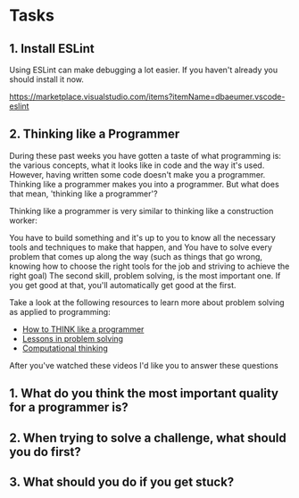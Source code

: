 # Tasks

## 1. Install ESLint

Using ESLint can make debugging a lot easier. If you haven't already you should install it now.

https://marketplace.visualstudio.com/items?itemName=dbaeumer.vscode-eslint

## 2. Thinking like a Programmer

During these past weeks you have gotten a taste of what programming is: the various concepts, what it looks like in code and the way it's used. However, having written some code doesn't make you a programmer. Thinking like a programmer makes you into a programmer. But what does that mean, 'thinking like a programmer'?

Thinking like a programmer is very similar to thinking like a construction worker:

You have to build something and it's up to you to know all the necessary tools and techniques to make that happen, and
You have to solve every problem that comes up along the way (such as things that go wrong, knowing how to choose the right tools for the job and striving to achieve the right goal)
The second skill, problem solving, is the most important one. If you get good at that, you'll automatically get good at the first.

Take a look at the following resources to learn more about problem solving as applied to programming:

- [How to THINK like a programmer](https://www.youtube.com/watch?v=NNazO2tMHno)
- [Lessons in problem solving](https://www.freecodecamp.org/news/how-to-think-like-a-programmer-lessons-in-problem-solving-d1d8bf1de7d2/)
- [Computational thinking](https://www.youtube.com/watch?v=qbnTZCj0ugI)

After you've watched these videos I'd like you to answer these questions

## 1. What do you think the most important quality for a programmer is?

<!-- 
Abstraction. Abstraction gives the programmer a great advantage of deducing solutions to new problems from previous solutions that the programmer is used to. Because it is very hard to just brute force your way and memorize different solutions to different problems you have to sharp your Abstraction skills. 
-->

## 2. When trying to solve a challenge, what should you do first?

<!-- 
First understand the problem clearly to do that.
Try to explain it out loud as if you were talking to a someone else.

-->

## 3. What should you do if you get stuck?

<!-- 
Thinking about what you told the computer to do as opposed to what you want it to do. 
A good way to do that is to divide the problem into small manageable units of code and study each unit of code a lone.
-->
